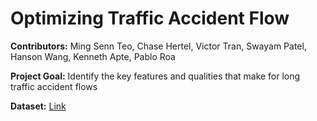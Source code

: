 # Optimizing Traffic Accident Flow

**Contributors:** Ming Senn Teo, Chase Hertel, Victor Tran, Swayam Patel, Hanson Wang, Kenneth Apte, Pablo Roa 
<br>

**Project Goal:** Identify the key features and qualities that make for long traffic accident flows
<br>

**Dataset:** [Link](https://www.kaggle.com/datasets/sobhanmoosavi/us-accidents)
